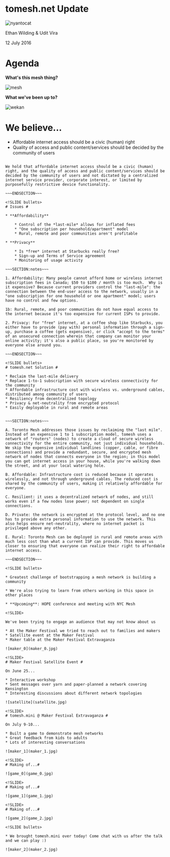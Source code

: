 <!SLIDE title-slide>
# tomesh.net Update #

![nyantocat](nyantocat.gif)

Ethan Wilding & Udit Vira

12 July 2016

<!SLIDE>
# Agenda #

**What's this mesh thing?**

![mesh](mesh.gif)

**What we've been up to?**

![wekan](wekan.png)

<!SLIDE bullets>
# We believe... #

* Affordable internet access should be a civic (human) right
* Quality of access and public content/services should be decided by the community of users

~~~SECTION:notes~~~

We hold that affordable internet access should be a civic (human) right, and the quality of access and public content/services should be decided by the community of users and not dictated by a centralized internet service provider, corporate interest, or limited by purposefully restrictive device functionality.

~~~ENDSECTION~~~

<!SLIDE bullets>
# Issues #

* **Affordability**

	* Control of the *last-mile* allows for inflated fees
	* "One subscription per household/apartment" model
	* Rural, remote and poor communities aren't profitable

* **Privacy**
	
	* Is *free* internet at Starbucks really free?
	* Sign-up and Terms of Service agreement
	* Monitoring of usage activity

~~~SECTION:notes~~~

1. Affordability: Many people cannot afford home or wireless internet subscription fees in Canada; $50 to $100 / month is too much.  Why is it expensive? Because current providers control the "last-mile": the connection between the end-user access to the network, usually in a "one subscription for one household or one apartment" model; users have no control and few options. 

1b: Rural, remote, and poor communities do not have equal access to the internet because it's too expensive for current ISPs to provide. 

2. Privacy: For "free" internet, at a coffee shop like Starbucks, you either have to provide (pay with) personal information through a sign-up, purchase a coffee (gets expensive), or click "accept to the terms" of an unsecured connection wherein that company can monitor your online activity; it's also a public place, so you're monitored by everyone else around you.

~~~ENDSECTION~~~

<!SLIDE bullets>
# tomesh.net Solution #

* Reclaim the last-mile delivery
* Replace 1-to-1 subscription with secure wireless connectivity for the community
* Affordable infrastructure cost with wireless vs. underground cables, distributed among community of users
* Resiliency from decentralized topology
* Privacy & net-neutrality from encrypted protocol
* Easily deployable in rural and remote areas


~~~SECTION:notes~~~

A. Toronto Mesh addresses those issues by reclaiming the "last mile". Instead of an expensive 1 to 1 subscription model, tomesh uses a network of "routers" (nodes) to create a cloud of secure wireless connectivity for the entire community, not just individual households. We skip the expensive individual landlines (copper, cable, or fibre connections) and provide a redundant, secure, and encrypted mesh network of nodes that connects everyone in the region; in this model you can get internet access in your house, while you're walking down the street, and at your local watering hole. 

B. Affordable: Infrastructure cost is reduced because it operates wirelessly, and not through underground cables. The reduced cost is shared by the community of users, making it relatively affordable for everyone. 

C. Resilient: it uses a decentralized network of nodes, and still works even if a few nodes lose power; not dependent on single connections. 

D. Private: the network is encrypted at the protocol level, and no one has to provide extra personal information to use the network. This also helps ensure net-neutrality, where no internet packet is privileged above any other. 

E. Rural: Toronto Mesh can be deployed in rural and remote areas with much less cost than what a current ISP can provide. This moves us closer to ensuring that everyone can realize their right to affordable internet access. 

~~~ENDSECTION~~~

<!SLIDE bullets>

* Greatest challenge of bootstrapping a mesh network is building a community

* We're also trying to learn from others working in this space in other places

* **Upcoming**: HOPE conference and meeting with NYC Mesh

<!SLIDE>

We've been trying to engage an audience that may not know about us

* At the Maker Festival we tried to reach out to families and makers
* Satellite event at the Maker Festival
* Maker table at the Maker Festival Extravaganza

![maker_0](maker_0.jpg)

<!SLIDE>
# Maker Festival Satellite Event #

On June 25...

* Interactive workshop
* Sent messages over yarn and paper-planned a network covering Kensington
* Interesting discussions about different network topologies

![satellite](satellite.jpg)

<!SLIDE>
# tomesh.mini @ Maker Festival Extravaganza #

On July 9-10...

* Built a game to demonstrate mesh networks
* Great feedback from kids to adults
* Lots of interesting conversations

![maker_1](maker_1.jpg)

<!SLIDE>
# Making of...#

![game_0](game_0.jpg)

<!SLIDE>
# Making of...#

![game_1](game_1.jpg)

<!SLIDE>
# Making of...#

![game_2](game_2.jpg)

<!SLIDE bullets>

* We brought tomesh.mini over today! Come chat with us after the talk and we can play :)

![maker_2](maker_2.jpg)
